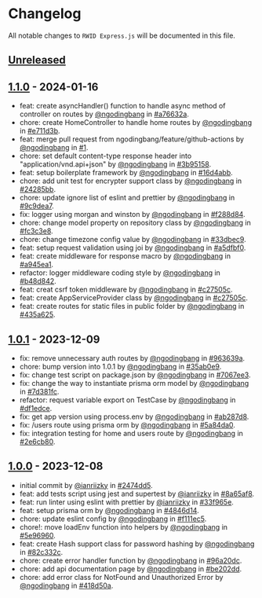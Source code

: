 # Changelog

All notable changes to `RWID Express.js` will be documented in this file.

## [Unreleased](https://github.com/ngodingbang/rwid-expressjs/compare/1.1.0...develop)

## [1.1.0](https://github.com/ngodingbang/rwid-expressjs/releases/tag/1.1.0) - 2024-01-16

- feat: create asyncHandler() function to handle async method of controller on routes by [@ngodingbang](https://github.com/ngodingbang) in [#a76632a](https://github.com/ngodingbang/rwid-expressjs/commit/a76632ac45183527176978d2acf5d49554615881).
- chore: create HomeController to handle home routes by [@ngodingbang](https://github.com/ngodingbang) in [#e711d3b](https://github.com/ngodingbang/rwid-expressjs/commit/e711d3b010d03e32cb3ce9368933a38fdb45fbb3).
- feat: merge pull request from ngodingbang/feature/github-actions by [@ngodingbang](https://github.com/ngodingbang) in [#1](https://github.com/ngodingbang/rwid-expressjs/pull/1).
- chore: set default content-type response header into "application/vnd.api+json" by [@ngodingbang](https://github.com/ngodingbang) in [#3b95158](https://github.com/ngodingbang/rwid-expressjs/commit/3b951580267e93a0763f9281b8a902e9aba0cae2).
- feat: setup boilerplate framework by [@ngodingbang](https://github.com/ngodingbang) in [#16d4abb](https://github.com/ngodingbang/rwid-expressjs/commit/16d4abb14e8f9dc46f1d0a7391165416bdb1bd19).
- chore: add unit test for encrypter support class by [@ngodingbang](https://github.com/ngodingbang) in [#24285bb](https://github.com/ngodingbang/rwid-expressjs/commit/24285bb928327ee950fce7ee2cca343e94a4dd1d).
- chore: update ignore list of eslint and prettier by [@ngodingbang](https://github.com/ngodingbang) in [#9c9dea7](https://github.com/ngodingbang/rwid-expressjs/commit/9c9dea732bb238e6ed0eadb7ed3713383f0f3a66).
- fix: logger using morgan and winston by [@ngodingbang](https://github.com/ngodingbang) in [#f288d84](https://github.com/ngodingbang/rwid-expressjs/commit/f288d84e3770e4bbb828788124a804bc0c6fa3b7).
- chore: change model property on repository class by [@ngodingbang](https://github.com/ngodingbang) in [#fc3c3e8](https://github.com/ngodingbang/rwid-expressjs/commit/fc3c3e81a7fa49f4f8466cceebf16358239e2370).
- chore: change timezone config value by [@ngodingbang](https://github.com/ngodingbang) in [#33dbec9](https://github.com/ngodingbang/rwid-expressjs/commit/33dbec909f11a9a6cf5277e244825f030590fc79).
- feat: setup request validation using joi by [@ngodingbang](https://github.com/ngodingbang) in [#a5dfbf0](https://github.com/ngodingbang/rwid-expressjs/commit/a5dfbf01dfba70aaac724a297117e0824069ba06).
- feat: create middleware for response macro by [@ngodingbang](https://github.com/ngodingbang) in [#a945ea1](https://github.com/ngodingbang/rwid-expressjs/commit/a945ea14cabfd650bcd51d4793afc6be3e657948).
- refactor: logger middleware coding style by [@ngodingbang](https://github.com/ngodingbang) in [#b48d842](https://github.com/ngodingbang/rwid-expressjs/commit/b48d842173e25fad6f993c54fad3d5bce3416a8d).
- feat: creat csrf token middleware by [@ngodingbang](https://github.com/ngodingbang) in [#c27505c](https://github.com/ngodingbang/rwid-expressjs/commit/c27505c37c0985ef11a7cb90bfd961635e19a095).
- feat: create AppServiceProvider class by [@ngodingbang](https://github.com/ngodingbang) in [#c27505c](https://github.com/ngodingbang/rwid-expressjs/commit/8967291cbd8e89b2a24c493d363ea505f9ce254b).
- feat: create routes for static files in public folder by [@ngodingbang](https://github.com/ngodingbang) in [#435a625](https://github.com/ngodingbang/rwid-expressjs/commit/435a625a532374723b98ab53990401139670a0bd).

## [1.0.1](https://github.com/ngodingbang/rwid-expressjs/releases/tag/1.0.1) - 2023-12-09

- fix: remove unnecessary auth routes by [@ngodingbang](https://github.com/ngodingbang) in [#963639a](https://github.com/ngodingbang/rwid-expressjs/commit/963639ab16df41afba1a8479e3a488424fe4f3f9).
- chore: bump version into 1.0.1 by [@ngodingbang](https://github.com/ngodingbang) in [#35ab0e9](https://github.com/ngodingbang/rwid-expressjs/commit/35ab0e99efe4a7e34dc26c945d81a446cc4c8a8b).
- fix: change test script on package.json by [@ngodingbang](https://github.com/ngodingbang) in [#7067ee3](https://github.com/ngodingbang/rwid-expressjs/commit/7067ee3d5b77c660b19910dd208a9c00a687a877).
- fix: change the way to instantiate prisma orm model by [@ngodingbang](https://github.com/ngodingbang) in [#7d381fc](https://github.com/ngodingbang/rwid-expressjs/commit/7d381fc3a3a32d0abd5c210b89fca49a94645e3c).
- refactor: request variable export on TestCase by [@ngodingbang](https://github.com/ngodingbang) in [#df1edce](https://github.com/ngodingbang/rwid-expressjs/commit/df1edce48a18608c600e8f5fb56878dc7fc4c2c3).
- fix: get app version using process.env by [@ngodingbang](https://github.com/ngodingbang) in [#ab287d8](https://github.com/ngodingbang/rwid-expressjs/commit/ab287d824f4bddcd74fb3f5ac94c9ba42c057713).
- fix: /users route using prisma orm by [@ngodingbang](https://github.com/ngodingbang) in [#5a84da0](https://github.com/ngodingbang/rwid-expressjs/commit/5a84da0d84fcf0c49c96d37fabf14bd956506461).
- fix: integration testing for home and users route by [@ngodingbang](https://github.com/ngodingbang) in [#2e6cb80](https://github.com/ngodingbang/rwid-expressjs/commit/2e6cb800cd964aeb8d6004b8fca6b2986caa58bb).

## [1.0.0](https://github.com/ngodingbang/rwid-expressjs/releases/tag/1.0.0) - 2023-12-08

- initial commit by [@ianriizky](https://github.com/ianriizky) in [#2474dd5](https://github.com/ngodingbang/rwid-expressjs/commit/2474dd55a9178543d247825694c8dba150cd6999).
- feat: add tests script using jest and supertest by [@ianriizky](https://github.com/ianriizky) in [#8a65af8](https://github.com/ngodingbang/rwid-expressjs/commit/8a65af8d0dd483c4863c210ec0902fc3549964f3).
- feat: run linter using eslint with prettier by [@ianriizky](https://github.com/ianriizky) in [#33f965e](https://github.com/ngodingbang/rwid-expressjs/commit/33f965e27143b9f6dd32acb3ad3e90222d31d459).
- feat: setup prisma orm by [@ngodingbang](https://github.com/ngodingbang) in [#4846d14](https://github.com/ngodingbang/rwid-expressjs/commit/4846d141ec001995a979fbfe681af72069927fac).
- chore: update eslint config by [@ngodingbang](https://github.com/ngodingbang) in [#f111ec5](https://github.com/ngodingbang/rwid-expressjs/commit/f111ec587a51a461a282a12e2f4684bb04386279).
- chore!: move loadEnv function into helpers by [@ngodingbang](https://github.com/ngodingbang) in [#5e96960](https://github.com/ngodingbang/rwid-expressjs/commit/5e969609ba3c263cff4ca5717d2f8f5c234e1a16).
- feat: create Hash support class for password hashing by [@ngodingbang](https://github.com/ngodingbang) in [#82c332c](https://github.com/ngodingbang/rwid-expressjs/commit/82c332c0856b3829dc82387e1de297711e08574e).
- chore: create error handler function by [@ngodingbang](https://github.com/ngodingbang) in [#96a20dc](https://github.com/ngodingbang/rwid-expressjs/commit/96a20dcc0a6d794fccd13b598c5530367e3b3b9c).
- chore: add api documentation page by [@ngodingbang](https://github.com/ngodingbang) in [#be202dd](https://github.com/ngodingbang/rwid-expressjs/commit/be202dd10c122b3994bc8177a0948c681214048c).
- chore: add error class for NotFound and Unauthorized Error by [@ngodingbang](https://github.com/ngodingbang) in [#418d50a](https://github.com/ngodingbang/rwid-expressjs/commit/418d50a80f5d1bedb0aa419fa5883ec3a2371ac6).
